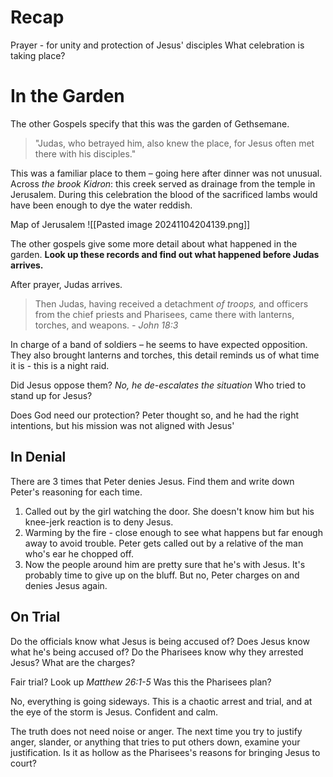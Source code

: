 # Recap
Prayer - for unity and protection of Jesus' disciples
What celebration is taking place?

# In the Garden
The other Gospels specify that this was the garden of Gethsemane.

> "Judas, who betrayed him, also knew the place, for Jesus often met there with his disciples."

This was a familiar place to them – going here after dinner was not unusual.
Across *the brook Kidron*: this creek served as drainage from the temple in Jerusalem. During this celebration the blood of the sacrificed lambs would have been enough to dye the water reddish.

Map of Jerusalem
	  ![[Pasted image 20241104204139.png]]

The other gospels give some more detail about what happened in the garden.
**Look up these records and find out what happened before Judas arrives.**

After prayer, Judas arrives.
> Then Judas, having received a detachment _of troops,_ and officers from the chief priests and Pharisees, came there with lanterns, torches, and weapons. *- John 18:3*
 
In charge of a band of soldiers – he seems to have expected opposition. They also brought lanterns and torches, this detail reminds us of what time it is - this is a night raid.

Did Jesus oppose them? *No, he de-escalates the situation*
Who tried to stand up for Jesus?

Does God need our protection?
Peter thought so, and he had the right intentions, but his mission was not aligned with Jesus'

## In Denial
There are 3 times that Peter denies Jesus.
Find them and write down Peter's reasoning for each time.

1. Called out by the girl watching the door. She doesn't know him but his knee-jerk reaction is to deny Jesus.
2. Warming by the fire - close enough to see what happens but far enough away to avoid   trouble. Peter gets called out by a relative of the man who's ear he chopped off.
3. Now the people around him are pretty sure that he's with Jesus. It's probably time to give up on the bluff. But no, Peter charges on and denies Jesus again.

 
## On Trial
Do the officials know what Jesus is being accused of?
Does Jesus know what he's being accused of?
Do the Pharisees know why they arrested Jesus? What are the charges?

Fair trial?
Look up _Matthew 26:1-5_
Was this the Pharisees plan?

No, everything is going sideways. 
This is a chaotic arrest and trial, and at the eye of the storm is Jesus. 
Confident and calm.

The truth does not need noise or anger. The next time you try to justify anger, slander, or anything that tries to put others down, examine your justification. Is it as hollow as the Pharisees's reasons for bringing Jesus to court?